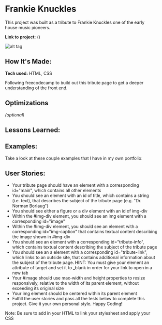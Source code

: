 # Frankie Knuckles 
This project was built as a tribute to Frankie Knuckles one of the early house music pioneers.

**Link to project:** ()

![alt tag](image-of-project)

## How It's Made:

**Tech used:** HTML, CSS

Following freecodecamp to build out this tribute page to get a deeper understanding of the front end. 

## Optimizations
*(optional)*


## Lessons Learned:


## Examples:
Take a look at these couple examples that I have in my own portfolio:

## User Stories:

- Your tribute page should have an element with a corresponding id="main", which contains all other elements
- You should see an element with an id of title, which contains a string (i.e. text), that describes the subject of the tribute page (e.g. "Dr. Norman Borlaug")
- You should see either a figure or a div element with an id of img-div
- Within the #img-div element, you should see an img element with a corresponding id="image"
- Within the #img-div element, you should see an element with a corresponding id="img-caption" that contains textual content describing the image shown in #img-div
- You should see an element with a corresponding id="tribute-info", which contains textual content describing the subject of the tribute page
- You should see an a element with a corresponding id="tribute-link", which links to an outside site, that contains additional information about the subject of the tribute page. HINT: You must give your element an attribute of target and set it to _blank in order for your link to open in a new tab
- Your #image should use max-width and height properties to resize responsively, relative to the width of its parent element, without exceeding its original size
- Your img element should be centered within its parent element
- Fulfill the user stories and pass all the tests below to complete this project. Give it your own personal style. Happy Coding!

Note: Be sure to add <link rel="stylesheet" href="styles.css"> in your HTML to link your stylesheet and apply your CSS